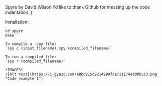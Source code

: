 Spyre by David Wilson
I'd like to thank Github for messing up the code indentation ;(

Installation:
```git clone https://github.com/ForeverDev/spyre2 spyre
cd spyre
make```

To compile a .spy file:
`spy c (input_filename).spy (compiled_filename)`

To run a compiled file:
`spy r (compiled_filename)`

*IMAGES*
![Alt text](https://i.gyazo.com/e8bd215d9214989fca711174ad09b5c3.png "Code example 1")


